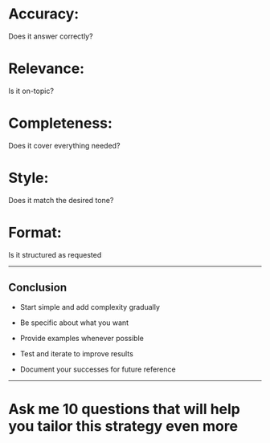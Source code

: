 # **Accuracy:** 
Does it answer correctly?
# **Relevance:** 
Is it on-topic?
# **Completeness:** 
Does it cover everything needed?
# **Style:** 
Does it match the desired tone?
# **Format:** 
Is it structured as requested

---

## Conclusion

* Start simple and add complexity gradually

* Be specific about what you want

* Provide examples whenever possible

* Test and iterate to improve results

* Document your successes for future reference
---
# **Ask me 10 questions that will help you tailor this strategy even more**